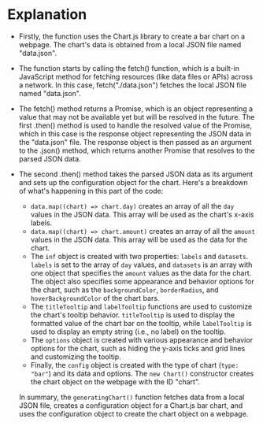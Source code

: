 # Explanation

- Firstly, the function uses the Chart.js library to create a bar chart on a webpage. The chart's data is obtained from a local JSON file named "data.json".

- The function starts by calling the fetch() function, which is a built-in JavaScript method for fetching resources (like data files or APIs) across a network. In this case, fetch("./data.json") fetches the local JSON file named "data.json".

- The fetch() method returns a Promise, which is an object representing a value that may not be available yet but will be resolved in the future. The first .then() method is used to handle the resolved value of the Promise, which in this case is the response object representing the JSON data in the "data.json" file. The response object is then passed as an argument to the .json() method, which returns another Promise that resolves to the parsed JSON data.

- The second .then() method takes the parsed JSON data as its argument and sets up the configuration object for the chart. Here's a breakdown of what's happening in this part of the code:

    - `data.map((chart) => chart.day)` creates an array of all the `day` values in the JSON data. This array will be used as the chart's x-axis labels.
    - `data.map((chart) => chart.amount)` creates an array of all the `amount` values in the JSON data. This array will be used as the data for the chart.
    - The `inf` object is created with two properties: `labels` and `datasets`. `labels` is set to the array of `day` values, and `datasets` is an array with one object that specifies the `amount` values as the data for the chart. The object also specifies some appearance and behavior options for the chart, such as the `backgroundColor`, `borderRadius`, and `hoverBackgroundColor` of the chart bars.
    - The `titleTooltip` and `labelTooltip` functions are used to customize the chart's tooltip behavior. `titleTooltip` is used to display the formatted value of the chart bar on the tooltip, while `labelTooltip` is used to display an empty string (i.e., no label) on the tooltip.
    - The `options` object is created with various appearance and behavior options for the chart, such as hiding the y-axis ticks and grid lines and customizing the tooltip.
    - Finally, the `config` object is created with the type of chart (`type: "bar"`) and its data and options. The `new Chart()` constructor creates the chart object on the webpage with the ID "chart".

    In summary, the `generatingChart()` function fetches data from a local JSON file, creates a configuration object for a Chart.js bar chart, and uses the configuration object to create the chart object on a webpage.
